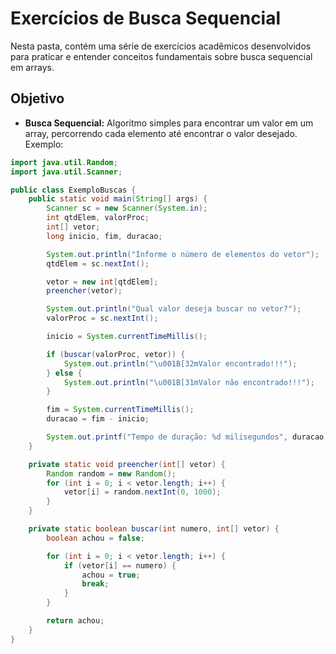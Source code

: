 # Exercícios de Busca Sequencial

Nesta pasta, contém uma série de exercícios acadêmicos desenvolvidos para praticar e entender conceitos fundamentais sobre busca sequencial em arrays.

## Objetivo

- **Busca Sequencial:** Algoritmo simples para encontrar um valor em um array, percorrendo cada elemento até encontrar o valor desejado. Exemplo:

```java
import java.util.Random;
import java.util.Scanner;

public class ExemploBuscas {
    public static void main(String[] args) {
        Scanner sc = new Scanner(System.in);
        int qtdElem, valorProc;
        int[] vetor;
        long inicio, fim, duracao;

        System.out.println("Informe o número de elementos do vetor");
        qtdElem = sc.nextInt();

        vetor = new int[qtdElem];
        preencher(vetor);

        System.out.println("Qual valor deseja buscar no vetor?");
        valorProc = sc.nextInt();

        inicio = System.currentTimeMillis();

        if (buscar(valorProc, vetor)) {
            System.out.println("\u001B[32mValor encontrado!!!");
        } else {
            System.out.println("\u001B[31mValor não encontrado!!!");
        }

        fim = System.currentTimeMillis();
        duracao = fim - inicio;

        System.out.printf("Tempo de duração: %d milisegundos", duracao);
    }

    private static void preencher(int[] vetor) {
        Random random = new Random();
        for (int i = 0; i < vetor.length; i++) {
            vetor[i] = random.nextInt(0, 1000);
        }
    }

    private static boolean buscar(int numero, int[] vetor) {
        boolean achou = false;

        for (int i = 0; i < vetor.length; i++) {
            if (vetor[i] == numero) {
                achou = true;
                break;
            }
        }

        return achou;
    }
}
````

